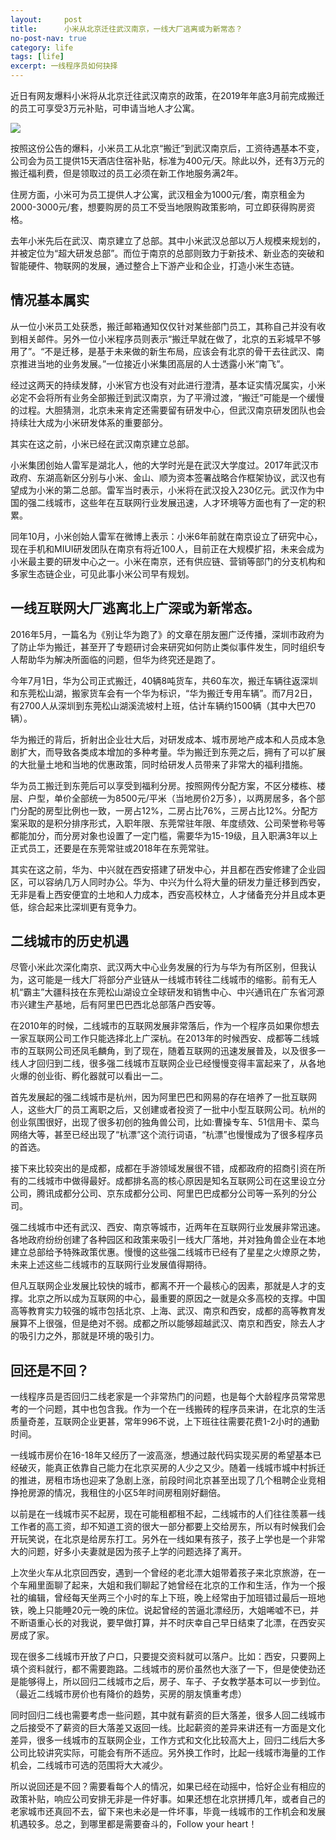 ```yaml
---
layout:     post
title:      小米从北京迁往武汉南京，一线大厂逃离或为新常态？
no-post-nav: true
category: life
tags: [life]
excerpt: 一线程序员如何抉择
---
```


近日有网友爆料小米将从北京迁往武汉南京的政策，在2019年年底3月前完成搬迁的员工可享受3万元补贴，可申请当地人才公寓。

![](http://www.itmind.net/assets/images/2018/it/xiaomi.png)

按照这份公告的爆料，小米员工从北京“搬迁”到武汉南京后，工资待遇基本不变，公司会为员工提供15天酒店住宿补贴，标准为400元/天。除此以外，还有3万元的搬迁福利费，但是领取过的员工必须在新工作地服务满2年。

住房方面，小米可为员工提供人才公寓，武汉租金为1000元/套，南京租金为2000-3000元/套，想要购房的员工不受当地限购政策影响，可立即获得购房资格。

去年小米先后在武汉、南京建立了总部。其中小米武汉总部以万人规模来规划的，并被定位为“超大研发总部”。而位于南京的总部则致力于新技术、新业态的突破和智能硬件、物联网的发展，通过整合上下游产业和企业，打造小米生态链。

## 情况基本属实

从一位小米员工处获悉，搬迁邮箱通知仅仅针对某些部门员工，其称自己并没有收到相关邮件。另外一位小米程序员则表示“搬迁早就在做了，北京的五彩城早不够用了”。“不是迁移，是基于未来做的新生布局，应该会有北京的骨干去往武汉、南京推进当地的业务发展。”一位接近小米集团高层的人士透露小米“南飞”。

经过这两天的持续发酵，小米官方也没有对此进行澄清，基本证实情况属实，小米必定不会将所有业务全部搬迁到武汉南京，为了平滑过渡，“搬迁”可能是一个缓慢的过程。大胆猜测，北京未来肯定还需要留有研发中心，但武汉南京研发团队也会持续壮大成为小米研发体系的重要部分。

其实在这之前，小米已经在武汉南京建立总部。

小米集团创始人雷军是湖北人，他的大学时光是在武汉大学度过。2017年武汉市政府、东湖高新区分别与小米、金山、顺为资本签署战略合作框架协议，武汉也有望成为小米的第二总部。雷军当时表示，小米将在武汉投入230亿元。武汉作为中国的强二线城市，这些年在互联网行业发展迅速，人才环境等方面也有了一定的积累。

同年10月，小米创始人雷军在微博上表示：小米6年前就在南京设立了研究中心，现在手机和MIUI研发团队在南京有将近100人，目前正在大规模扩招，未来会成为小米最主要的研发中心之一。小米在南京，还有供应链、营销等部门的分支机构和多家生态链企业，可见此事小米公司早有规划。

## 一线互联网大厂逃离北上广深或为新常态。

2016年5月，一篇名为《别让华为跑了》的文章在朋友圈广泛传播，深圳市政府为了防止华为搬迁，甚至开了专题研讨会来研究如何防止类似事件发生，同时组织专人帮助华为解决所面临的问题，但华为终究还是跑了。

今年7月1日，华为公司正式搬迁，40辆8吨货车，共60车次，搬迁车辆往返深圳和东莞松山湖，搬家货车会有一个华为标识，“华为搬迁专用车辆”。而7月2日，有2700人从深圳到东莞松山湖溪流坡村上班，估计车辆约1500辆（其中大巴70辆）。

华为搬迁的背后，折射出企业壮大后，对研发成本、城市房地产成本和人员成本急剧扩大，而导致各类成本增加的多种考量。华为搬迁到东莞之后，拥有了可以扩展的大批量土地和当地的优惠政策，同时给研发人员带来了非常大的福利措施。

华为员工搬迁到东莞后可以享受到福利分房。按照网传分配方案，不区分楼栋、楼层、户型，单价全部统一为8500元/平米（当地房价2万多），以两房居多，各个部门分配的房型比例也一致，一房占12%，二房占比76%，三房占比12%。分配方案采取的是积分排序形式，入职年限、东莞常驻年限、年度绩效、公司荣誉称号等都能加分，而分房对象也设置了一定门槛，需要华为15-19级，且入职满3年以上正式员工，还要是在东莞常驻或2018年在东莞常驻。

其实在这之前，华为、中兴就在西安搭建了研发中心，并且都在西安修建了企业园区，可以容纳几万人同时办公。华为、中兴为什么将大量的研发力量迁移到西安，无非是看上西安便宜的土地和人力成本，西安高校林立，人才储备充分并且成本更低，综合起来比深圳更有竞争力。

## 二线城市的历史机遇

尽管小米此次深化南京、武汉两大中心业务发展的行为与华为有所区别，但我认为，这可能是一线大厂将部分产业链从一线城市转往二线城市的缩影。前有无人机“霸主”大疆科技在东莞松山湖设立全球研发和销售中心、中兴通讯在广东省河源市兴建生产基地，后有阿里巴巴西北总部落户西安等。

在2010年的时候，二线城市的互联网发展非常落后，作为一个程序员如果你想去一家互联网公司工作只能选择北上广深杭。在2013年的时候西安、成都等二线城市的互联网公司还凤毛麟角，到了现在，随着互联网的迅速发展普及，以及很多一线人才回归到二线，很多强二线城市互联网企业已经慢慢变得丰富起来了，从各地火爆的创业街、孵化器就可以看出一二。

首先发展起的强二线城市是杭州，因为阿里巴巴和网易的存在培养了一批互联网人，这些大厂的员工离职之后，又创建或者投资了一批中小型互联网公司。杭州的创业氛围很好，出现了很多初创的独角兽公司，比如:曹操专车、51信用卡、菜鸟网络大等，甚至已经出现了“杭漂”这个流行词语，“杭漂”也慢慢成为了很多程序员的首选。

接下来比较突出的是成都，成都在手游领域发展很不错，成都政府的招商引资在所有的二线城市中做得最好。成都排名高的核心原因是知名互联网公司在这里设立分公司，腾讯成都分公司、京东成都分公司、阿里巴巴成都分公司等一系列的分公司。

强二线城市中还有武汉、西安、南京等城市，近两年在互联网行业发展非常迅速。各地政府纷纷创建了各种园区和政策来吸引一线大厂落地，并对独角兽企业在本地建立总部给予特殊政策优惠。慢慢的这些强二线城市已经有了星星之火燎原之势，未来上述这些二线城市的互联网行业发展值得期待。

但凡互联网企业发展比较快的城市，都离不开一个最核心的因素，那就是人才的支撑。北京之所以成为互联网的中心，最重要的原因之一就是众多高校的支撑。中国高等教育实力较强的城市包括北京、上海、武汉、南京和西安，成都的高等教育发展算不上很强，但是绝对不弱。成都之所以能够超越武汉、南京和西安，除去人才的吸引力之外，那就是环境的吸引力。

## 回还是不回？

一线程序员是否回归二线老家是一个非常热门的问题，也是每个大龄程序员常常思考的一个问题，其中也包含我。作为一个在一线搬砖的程序员来讲，在北京的生活质量奇差，互联网企业更甚，常年996不说，上下班往往需要花费1-2小时的通勤时间。

一线城市房价在16-18年又经历了一波高涨，想通过敲代码实现买房的希望基本已经破灭，能真正依靠自己能力在北京买房的人少之又少。随着一线城市城中村拆迁的推进，房租市场也迎来了急剧上涨，前段时间北京甚至出现了几个租聘企业竞相挣抢房源的情况，我租住的小区5年时间房租刚好翻倍。

以前是在一线城市买不起房，现在可能租都租不起，二线城市的人们往往羡慕一线工作者的高工资，却不知道工资的很大一部分都要上交给房东，所以有时候我们会开玩笑说，在北京是给房东打工。另外在一线如果有孩子，孩子上学也是一个非常大的问题，好多小夫妻就是因为孩子上学的问题选择了离开。

上次坐火车从北京回西安，遇到一个曾经的老北漂大姐带着孩子来北京旅游，在一个车厢里面聊了起来，大姐和我们聊起了她曾经在北京的工作和生活，作为一个报社的编辑，曾经每天坐两三个小时的车上下班，晚上经常由于加班错过最后一班地铁，晚上只能睡20元一晚的床位。说起曾经的苦逼北漂经历，大姐唏嘘不已，并不断语重心长的对我说，要早做打算，并不时庆幸自己早日结束了北漂，在西安买房成了家。

现在很多二线城市开放了户口，只要提交资料就可以落户。比如：西安，只要网上填个资料就行，都不需要跑路。二线城市的房价虽然也大涨了一下，但是使使劲还是能够得上，所以回归二线城市之后，房子、车子、子女教学基本可以一步到位。（最近二线城市房价也有降价的趋势，买房的朋友慎重考虑）

同时回归二线也需要考虑一些问题，其中就有薪资的巨大落差，很多人回二线城市之后接受不了薪资的巨大落差又返回一线。比起薪资的差异来讲还有一方面是文化差异，很多一线城市的互联网企业，工作方式和文化比较高大上，回归二线后大多公司比较讲究实际，可能会有所不适应。另外换工作时，比起一线城市海量的工作机会，二线城市可选的范围将大大减少。

所以说回还是不回？需要看每个人的情况，如果已经在动摇中，恰好企业有相应的政策补贴，响应公司安排无非是一件好事。如果还想在北京拼搏几年，或者自己的老家城市还真回不去，留下来也未必是一件坏事，毕竟一线城市的工作机会和发展机遇较多。总之，到哪里都是需要奋斗的，Follow your heart！

